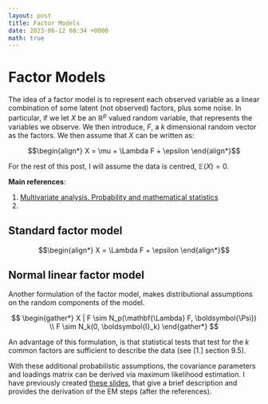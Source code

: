 ```yaml
---
layout: post
title: Factor Models
date: 2023-06-12 08:34 +0000
math: true
---
```


# Factor Models

The idea of a factor model is to represent each observed variable as a linear combination of some latent (not observed) factors, plus some noise. In particular, if we let $X$ be an $\mathbb{R}^p$ valued random variable, that represents the variables we observe. We then introduce, $F$, a $k$ dimensional random vector as the factors. We then assume that $X$ can be written as:

$$\begin{align*}
X = \mu + \Lambda F + \epsilon
\end{align*}$$

For the rest of this post, I will assume the data is centred, $\mathbb{E}(X) = 0$.

**Main references**:
  1. [Multivariate analysis. Probability and
mathematical statistics](https://shop.elsevier.com/books/multivariate-analysis/mardia/978-0-08-057047-1)
  2. 


## Standard factor model

$$\begin{align*}
X = \Lambda F + \epsilon
\end{align*}$$




## Normal linear factor model

Another formulation of the factor model, makes distributional assumptions on the random components of the model. 

$$
\begin{gather*}
    X | F \sim N_p(\mathbf{\Lambda} F, \boldsymbol{\Psi}) \\
    F \sim N_k(0, \boldsymbol{I}_k) 
\end{gather*}
$$

An advantage of this formulation, is that statistical tests that test for the $k$ common factors are sufficient to describe the data (see [1.] section 9.5).

With these additional probabilistic assumptions, the covariance parameters and loadings matrix can be derived via maximum likelihood estimation.
I have previously created [these slides](https://dylandijk.github.io/assets/pdf/SM2_EM_Factor_Model.pdf), that give a brief description and provides the derivation of the EM steps (after the references).